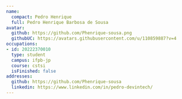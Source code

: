 ```yaml
---
name:
  compact: Pedro Henrique
  full: Pedro Henrique Barbosa de Sousa
avatar:
  github: https://github.com/Phenrique-sousa.png
  githubUC: https://avatars.githubusercontent.com/u/110859887?v=4
occupations:
- id: 20222370010
  type: student
  campus: ifpb-jp
  course: cstsi
  isFinished: false
addresses:
  github: https://github.com/Phenrique-sousa
  linkedin: https://www.linkedin.com/in/pedro-devintech/
---
```

